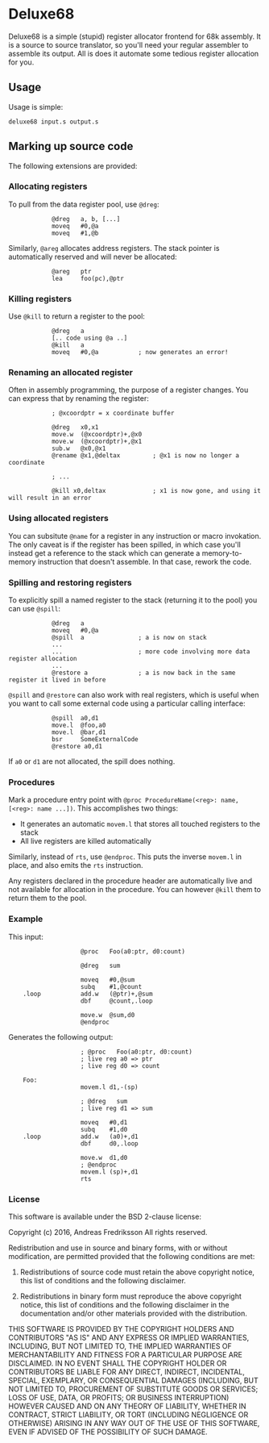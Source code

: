 # Deluxe68

Deluxe68 is a simple (stupid) register allocator frontend for 68k assembly. It
is a source to source translator, so you'll need your regular assembler to
assemble its output. All is does it automate some tedious register allocation
for you.

## Usage

Usage is simple:

    deluxe68 input.s output.s

## Marking up source code

The following extensions are provided:

### Allocating registers

To pull from the data register pool, use `@dreg`:

                @dreg   a, b, [...]
                moveq   #0,@a
                moveq   #1,@b

Similarly, `@areg` allocates address registers. The stack pointer is
automatically reserved and will never be allocated:

                @areg   ptr
                lea     foo(pc),@ptr

### Killing registers

Use `@kill` to return a register to the pool:

                @dreg   a
                [.. code using @a ..]
                @kill   a
                moveq   #0,@a           ; now generates an error!

### Renaming an allocated register

Often in assembly programming, the purpose of a register changes. You can
express that by renaming the register:

                ; @xcoordptr = x coordinate buffer

                @dreg	x0,x1
                move.w	(@xcoordptr)+,@x0
                move.w	(@xcoordptr)+,@x1
                sub.w	@x0,@x1
                @rename @x1,@deltax         ; @x1 is now no longer a coordinate 

                ; ...

                @kill x0,deltax             ; x1 is now gone, and using it will result in an error

### Using allocated registers

You can subsitute `@name` for a register in any instruction or macro
invokation. The only caveat is if the register has been spilled, in which case
you'll instead get a reference to the stack which can generate a
memory-to-memory instruction that doesn't assemble. In that case, rework the
code.

### Spilling and restoring registers

To explicitly spill a named register to the stack (returning it to the pool) you can use `@spill`:

                @dreg   a
                moveq   #0,@a
                @spill  a               ; a is now on stack
                ...
                ...                     ; more code involving more data register allocation
                ...
                @restore a              ; a is now back in the same register it lived in before

`@spill` and `@restore` can also work with real registers, which is useful when
you want to call some external code using a particular calling interface:

                @spill  a0,d1
                move.l  @foo,a0
                move.l  @bar,d1
                bsr     SomeExternalCode
                @restore a0,d1

If `a0` or `d1` are not allocated, the spill does nothing.

### Procedures

Mark a procedure entry point with `@proc ProcedureName(<reg>: name, [<reg>: name ...])`.
This accomplishes two things:

- It generates an automatic `movem.l` that stores all touched registers to the stack
- All live registers are killed automatically

Similarly, instead of `rts`, use `@endproc`. This puts the inverse `movem.l` in
place, and also emits the `rts` instruction.

Any registers declared in the procedure header are automatically live and not
available for allocation in the procedure. You can however `@kill` them to
return them to the pool.

### Example

This input:

                        @proc   Foo(a0:ptr, d0:count)

                        @dreg   sum

                        moveq   #0,@sum
                        subq    #1,@count
        .loop           add.w   (@ptr)+,@sum
                        dbf     @count,.loop

                        move.w  @sum,d0
                        @endproc

Generates the following output:

                        ; @proc   Foo(a0:ptr, d0:count)
                        ; live reg a0 => ptr
                        ; live reg d0 => count

        Foo:
                        movem.l d1,-(sp)

                        ; @dreg   sum
                        ; live reg d1 => sum

                        moveq   #0,d1
                        subq    #1,d0
        .loop           add.w   (a0)+,d1
                        dbf     d0,.loop

                        move.w  d1,d0
                        ; @endproc
                        movem.l (sp)+,d1
                        rts

### License

This software is available under the BSD 2-clause license:

Copyright (c) 2016, Andreas Fredriksson
All rights reserved.

Redistribution and use in source and binary forms, with or without
modification, are permitted provided that the following conditions are met:

1. Redistributions of source code must retain the above copyright notice, this
   list of conditions and the following disclaimer.

2. Redistributions in binary form must reproduce the above copyright notice,
   this list of conditions and the following disclaimer in the documentation
   and/or other materials provided with the distribution.

THIS SOFTWARE IS PROVIDED BY THE COPYRIGHT HOLDERS AND CONTRIBUTORS "AS IS" AND
ANY EXPRESS OR IMPLIED WARRANTIES, INCLUDING, BUT NOT LIMITED TO, THE IMPLIED
WARRANTIES OF MERCHANTABILITY AND FITNESS FOR A PARTICULAR PURPOSE ARE
DISCLAIMED. IN NO EVENT SHALL THE COPYRIGHT HOLDER OR CONTRIBUTORS BE LIABLE
FOR ANY DIRECT, INDIRECT, INCIDENTAL, SPECIAL, EXEMPLARY, OR CONSEQUENTIAL
DAMAGES (INCLUDING, BUT NOT LIMITED TO, PROCUREMENT OF SUBSTITUTE GOODS OR
SERVICES; LOSS OF USE, DATA, OR PROFITS; OR BUSINESS INTERRUPTION) HOWEVER
CAUSED AND ON ANY THEORY OF LIABILITY, WHETHER IN CONTRACT, STRICT LIABILITY,
OR TORT (INCLUDING NEGLIGENCE OR OTHERWISE) ARISING IN ANY WAY OUT OF THE USE
OF THIS SOFTWARE, EVEN IF ADVISED OF THE POSSIBILITY OF SUCH DAMAGE.

